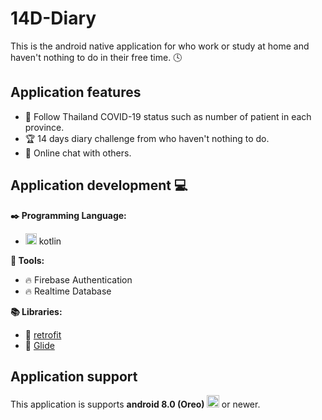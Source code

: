 # 14D-Diary
This is the android native application for who work or study at home and haven't nothing to do in their free time. :clock4:

## Application features

 - :telescope: Follow Thailand COVID-19 status such as number of patient in each province.
 - :trophy: 14 days diary challenge from who haven't nothing to do.
 - :speech_balloon: Online chat with others.

## Application development :computer:
**:black_nib: Programming Language:**

 - <img src="https://cdn.worldvectorlogo.com/logos/kotlin-1.svg" height="18px" /> kotlin 
 
**:wrench: Tools:**  

 -  :fire: Firebase Authentication
 - :fire: Realtime Database

**:books: Libraries:**

 - :green_book: [retrofit](https://square.github.io/retrofit/)
 - :green_book: [Glide](https://bumptech.github.io/glide/)

## Application support
This application is supports **android 8.0 (Oreo) <img src="https://upload.wikimedia.org/wikipedia/commons/thumb/2/26/Android_Oreo_8.1_logo.svg/512px-Android_Oreo_8.1_logo.svg.png" height="20px"/>** or newer.
